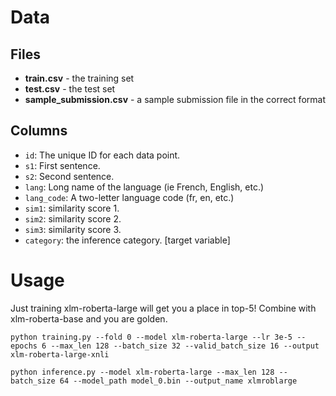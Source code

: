# Data

## Files

- **train.csv** - the training set
- **test.csv** - the test set
- **sample_submission.csv** - a sample submission file in the correct format

## Columns

- `id`: The unique ID for each data point.
- `s1`: First sentence.
- `s2`: Second sentence.
- `lang`: Long name of the language (ie French, English, etc.)
- `lang_code`: A two-letter language code (fr, en, etc.)
- `sim1`: similarity score 1.
- `sim2`: similarity score 2.
- `sim3`: similarity score 3.
- `category`: the inference category. [target variable]



# Usage

Just training xlm-roberta-large will get you a place in top-5! Combine with xlm-roberta-base and you are golden.

```
python training.py --fold 0 --model xlm-roberta-large --lr 3e-5 --epochs 6 --max_len 128 --batch_size 32 --valid_batch_size 16 --output xlm-roberta-large-xnli
```

```
python inference.py --model xlm-roberta-large --max_len 128 --batch_size 64 --model_path model_0.bin --output_name xlmroblarge
```

